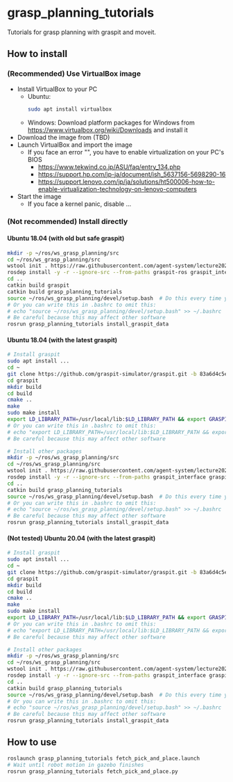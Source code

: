 # grasp_planning_tutorials

Tutorials for grasp planning with graspit and moveit.

## How to install

### (Recommended) Use VirtualBox image

- Install VirtualBox to your PC
  - Ubuntu:
    ```bash
    sudo apt install virtualbox
    ```
  - Windows:
    Download platform packages for Windows from https://www.virtualbox.org/wiki/Downloads and install it
- Download the image from (TBD)
- Launch VirtualBox and import the image
  - If you face an error "", you have to enable virtualization on your PC's BIOS
    - https://www.tekwind.co.jp/ASU/faq/entry_134.php
    - https://support.hp.com/jp-ja/document/ish_5637156-5698290-16
    - https://support.lenovo.com/jp/ja/solutions/ht500006-how-to-enable-virtualization-technology-on-lenovo-computers
- Start the image
  - If you face a kernel panic, disable ...

### (Not recommended) Install directly

#### Ubuntu 18.04 (with old but safe graspit)

```bash
mkdir -p ~/ros/ws_grasp_planning/src
cd ~/ros/ws_grasp_planning/src
wstool init . https://raw.githubusercontent.com/agent-system/lecture2023/main/grasp_planning_tutorials/melodic.rosinstall
rosdep install -y -r --ignore-src --from-paths graspit-ros graspit_interface graspit_commander lecture2023/grasp_planning_tutorials
cd ..
catkin build graspit
catkin build grasp_planning_tutorials
source ~/ros/ws_grasp_planning/devel/setup.bash  # Do this every time you open a new terminal
# Or you can write this in .bashrc to omit this:
# echo "source ~/ros/ws_grasp_planning/devel/setup.bash" >> ~/.bashrc
# Be careful because this may affect other software
rosrun grasp_planning_tutorials install_graspit_data
```

#### Ubuntu 18.04 (with the latest graspit)

```bash
# Install graspit
sudo apt install ...
cd ~
git clone https://github.com/graspit-simulator/graspit.git -b 83a6d4c5e0ccbcda9fa59cea17afbe6f096df785
cd graspit
mkdir build
cd build
cmake ..
make
sudo make install
export LD_LIBRARY_PATH=/usr/local/lib:$LD_LIBRARY_PATH && export GRASPIT=~/.graspit  # Do this every time you open a new terminal
# Or you can write this in .bashrc to omit this:
# echo "export LD_LIBRARY_PATH=/usr/local/lib:$LD_LIBRARY_PATH && export GRASPIT=~/.graspit" >> ~/.bashrc
# Be careful because this may affect other software

# Install other packages
mkdir -p ~/ros/ws_grasp_planning/src
cd ~/ros/ws_grasp_planning/src
wstool init . https://raw.githubusercontent.com/agent-system/lecture2023/main/grasp_planning_tutorials/melodic_latest_graspit.rosinstall
rosdep install -y -r --ignore-src --from-paths graspit_interface graspit_commander lecture2023/grasp_planning_tutorials
cd ..
catkin build grasp_planning_tutorials
source ~/ros/ws_grasp_planning/devel/setup.bash  # Do this every time you open a new terminal
# Or you can write this in .bashrc to omit this:
# echo "source ~/ros/ws_grasp_planning/devel/setup.bash" >> ~/.bashrc
# Be careful because this may affect other software
rosrun grasp_planning_tutorials install_graspit_data
```

#### (Not tested) Ubuntu 20.04 (with the latest graspit)

```bash
# Install graspit
sudo apt install ...
cd ~
git clone https://github.com/graspit-simulator/graspit.git -b 83a6d4c5e0ccbcda9fa59cea17afbe6f096df785
cd graspit
mkdir build
cd build
cmake ..
make
sudo make install
export LD_LIBRARY_PATH=/usr/local/lib:$LD_LIBRARY_PATH && export GRASPIT=~/.graspit  # Do this every time you open a new terminal
# Or you can write this in .bashrc to omit this:
# echo "export LD_LIBRARY_PATH=/usr/local/lib:$LD_LIBRARY_PATH && export GRASPIT=~/.graspit" >> ~/.bashrc
# Be careful because this may affect other software

# Install other packages
mkdir -p ~/ros/ws_grasp_planning/src
cd ~/ros/ws_grasp_planning/src
wstool init . https://raw.githubusercontent.com/agent-system/lecture2023/main/grasp_planning_tutorials/noetic_latest_graspit.rosinstall
rosdep install -y -r --ignore-src --from-paths graspit_interface graspit_commander lecture2023/grasp_planning_tutorials
cd ..
catkin build grasp_planning_tutorials
source ~/ros/ws_grasp_planning/devel/setup.bash  # Do this every time you open a new terminal
# Or you can write this in .bashrc to omit this:
# echo "source ~/ros/ws_grasp_planning/devel/setup.bash" >> ~/.bashrc
# Be careful because this may affect other software
rosrun grasp_planning_tutorials install_graspit_data
```

## How to use

```bash
roslaunch grasp_planning_tutorials fetch_pick_and_place.launch
# Wait until robot motion in gazebo finishes
rosrun grasp_planning_tutorials fetch_pick_and_place.py
```
